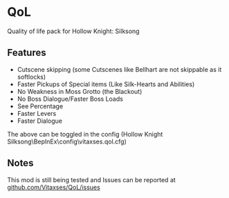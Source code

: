 # QoL
Quality of life pack for Hollow Knight: Silksong


## Features

- Cutscene skipping (some Cutscenes like Bellhart are not skippable as it softlocks)
- Faster Pickups of Special items (Like Silk-Hearts and Abilities)
- No Weakness in Moss Grotto (the Blackout)
- No Boss Dialogue/Faster Boss Loads
- See Percentage
- Faster Levers
- Faster Dialogue

The above can be toggled in the config (Hollow Knight Silksong\BepInEx\config\vitaxses.qol.cfg)

## Notes
This mod is still being tested and Issues can be reported at [github.com/Vitaxses/QoL/issues](https://github.com/Vitaxses/QoL/issues/new)